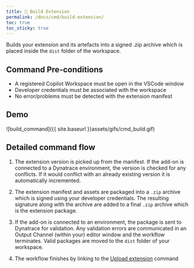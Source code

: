 ```yaml
---
title: 🎁 Build Extension
permalink: /docs/cmd/build-extension/
toc: true
toc_sticky: true
---
```


Builds your extension and its artefacts into a signed .zip archive which is placed inside the
`dist` folder of the workspace.

## Command Pre-conditions

- A registered Copilot Workspace must be open in the VSCode window
- Developer credentials must be associated with the workspace
- No error/problems must be detected with the extension manifest

## Demo

![build_command]({{ site.baseurl }}assets/gifs/cmd_build.gif)

## Detailed command flow

1. The extension version is picked up from the manifest. If the add-on is connected to a
   Dynatrace environment, the version is checked for any conflicts. If it would conflict
   with an already existing version it is automatically incremented.

2. The extension manifest and assets are packaged into a `.zip` archive which is signed
   using your developer credentials. The resulting signature along with the archive are
   added to a final `.zip` archive which is the extension package.

3. If the add-on is connected to an environment, the package is sent to Dynatrace for
   validation. Any validation errors are communicated in an Output Channel (within your)
   editor window and the workflow terminates. Valid packages are moved to the `dist`
   folder of your workspace.

4. The workflow finishes by linking to the [Upload extension](/docs/cmd/upload-extension/)
   command
